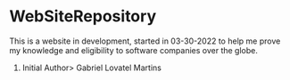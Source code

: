 # WebSiteRepository
This is a website in development, started in 03-30-2022 to help me prove my knowledge and eligibility to software companies over the globe.
1. Initial Author> Gabriel Lovatel Martins
